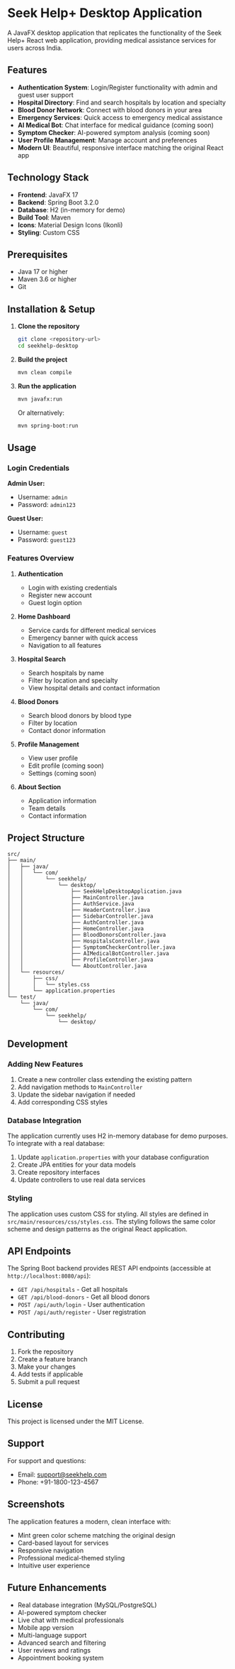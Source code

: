# Seek Help+ Desktop Application

A JavaFX desktop application that replicates the functionality of the Seek Help+ React web application, providing medical assistance services for users across India.

## Features

- **Authentication System**: Login/Register functionality with admin and guest user support
- **Hospital Directory**: Find and search hospitals by location and specialty
- **Blood Donor Network**: Connect with blood donors in your area
- **Emergency Services**: Quick access to emergency medical assistance
- **AI Medical Bot**: Chat interface for medical guidance (coming soon)
- **Symptom Checker**: AI-powered symptom analysis (coming soon)
- **User Profile Management**: Manage account and preferences
- **Modern UI**: Beautiful, responsive interface matching the original React app

## Technology Stack

- **Frontend**: JavaFX 17
- **Backend**: Spring Boot 3.2.0
- **Database**: H2 (in-memory for demo)
- **Build Tool**: Maven
- **Icons**: Material Design Icons (Ikonli)
- **Styling**: Custom CSS

## Prerequisites

- Java 17 or higher
- Maven 3.6 or higher
- Git

## Installation & Setup

1. **Clone the repository**
   ```bash
   git clone <repository-url>
   cd seekhelp-desktop
   ```

2. **Build the project**
   ```bash
   mvn clean compile
   ```

3. **Run the application**
   ```bash
   mvn javafx:run
   ```

   Or alternatively:
   ```bash
   mvn spring-boot:run
   ```

## Usage

### Login Credentials

**Admin User:**
- Username: `admin`
- Password: `admin123`

**Guest User:**
- Username: `guest`
- Password: `guest123`

### Features Overview

1. **Authentication**
   - Login with existing credentials
   - Register new account
   - Guest login option

2. **Home Dashboard**
   - Service cards for different medical services
   - Emergency banner with quick access
   - Navigation to all features

3. **Hospital Search**
   - Search hospitals by name
   - Filter by location and specialty
   - View hospital details and contact information

4. **Blood Donors**
   - Search blood donors by blood type
   - Filter by location
   - Contact donor information

5. **Profile Management**
   - View user profile
   - Edit profile (coming soon)
   - Settings (coming soon)

6. **About Section**
   - Application information
   - Team details
   - Contact information

## Project Structure

```
src/
├── main/
│   ├── java/
│   │   └── com/
│   │       └── seekhelp/
│   │           └── desktop/
│   │               ├── SeekHelpDesktopApplication.java
│   │               ├── MainController.java
│   │               ├── AuthService.java
│   │               ├── HeaderController.java
│   │               ├── SidebarController.java
│   │               ├── AuthController.java
│   │               ├── HomeController.java
│   │               ├── BloodDonorsController.java
│   │               ├── HospitalsController.java
│   │               ├── SymptomCheckerController.java
│   │               ├── AIMedicalBotController.java
│   │               ├── ProfileController.java
│   │               └── AboutController.java
│   └── resources/
│       ├── css/
│       │   └── styles.css
│       └── application.properties
└── test/
    └── java/
        └── com/
            └── seekhelp/
                └── desktop/
```

## Development

### Adding New Features

1. Create a new controller class extending the existing pattern
2. Add navigation methods to `MainController`
3. Update the sidebar navigation if needed
4. Add corresponding CSS styles

### Database Integration

The application currently uses H2 in-memory database for demo purposes. To integrate with a real database:

1. Update `application.properties` with your database configuration
2. Create JPA entities for your data models
3. Create repository interfaces
4. Update controllers to use real data services

### Styling

The application uses custom CSS for styling. All styles are defined in `src/main/resources/css/styles.css`. The styling follows the same color scheme and design patterns as the original React application.

## API Endpoints

The Spring Boot backend provides REST API endpoints (accessible at `http://localhost:8080/api`):

- `GET /api/hospitals` - Get all hospitals
- `GET /api/blood-donors` - Get all blood donors
- `POST /api/auth/login` - User authentication
- `POST /api/auth/register` - User registration

## Contributing

1. Fork the repository
2. Create a feature branch
3. Make your changes
4. Add tests if applicable
5. Submit a pull request

## License

This project is licensed under the MIT License.

## Support

For support and questions:
- Email: support@seekhelp.com
- Phone: +91-1800-123-4567

## Screenshots

The application features a modern, clean interface with:
- Mint green color scheme matching the original design
- Card-based layout for services
- Responsive navigation
- Professional medical-themed styling
- Intuitive user experience

## Future Enhancements

- Real database integration (MySQL/PostgreSQL)
- AI-powered symptom checker
- Live chat with medical professionals
- Mobile app version
- Multi-language support
- Advanced search and filtering
- User reviews and ratings
- Appointment booking system
